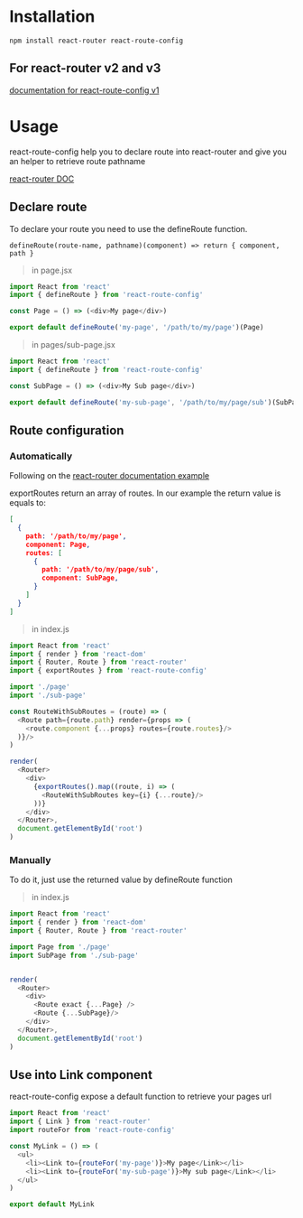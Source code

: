 # Installation

`npm install react-router react-route-config`

## For react-router v2 and v3 

[documentation for react-route-config v1](https://github.com/ndufreche/react-route-config/tree/1.0.x)

# Usage

react-route-config help you to declare route into react-router and give you an helper to retrieve route pathname

[react-router DOC](https://reacttraining.com/react-router/)

## Declare route

To declare your route you need to use the defineRoute function.

`defineRoute(route-name, pathname)(component) => return { component, path }`

> in page.jsx
```js
import React from 'react'
import { defineRoute } from 'react-route-config'

const Page = () => (<div>My page</div>)

export default defineRoute('my-page', '/path/to/my/page')(Page)
```

> in pages/sub-page.jsx
```js
import React from 'react'
import { defineRoute } from 'react-route-config'

const SubPage = () => (<div>My Sub page</div>)

export default defineRoute('my-sub-page', '/path/to/my/page/sub')(SubPage)
```

## Route configuration 

### Automatically

Following on the [react-router documentation example](https://github.com/ReactTraining/react-router/blob/v3/docs/guides/RouteConfiguration.md)

exportRoutes return an array of routes. In our example the return value is equals to:

```json
[
  {
    path: '/path/to/my/page',
    component: Page,
    routes: [
      {
        path: '/path/to/my/page/sub',
        component: SubPage,
      }
    ]
  }
]
```

> in index.js
```js
import React from 'react'
import { render } from 'react-dom'
import { Router, Route } from 'react-router'
import { exportRoutes } from 'react-route-config'

import './page'
import './sub-page'

const RouteWithSubRoutes = (route) => (
  <Route path={route.path} render={props => (
    <route.component {...props} routes={route.routes}/>
  )}/>
)

render(
  <Router>
    <div>
      {exportRoutes().map((route, i) => (
        <RouteWithSubRoutes key={i} {...route}/>
      ))}
    </div>
  </Router>,
  document.getElementById('root')
)
```


### Manually

To do it, just use the returned value by defineRoute function

> in index.js
```js
import React from 'react'
import { render } from 'react-dom'
import { Router, Route } from 'react-router'

import Page from './page'
import SubPage from './sub-page'


render(
  <Router>
    <div>
      <Route exact {...Page} />
      <Route {...SubPage}/>
    </div>
  </Router>,
  document.getElementById('root')
)
```

## Use into Link component

react-route-config expose a default function to retrieve your pages url

```js
import React from 'react'
import { Link } from 'react-router'
import routeFor from 'react-route-config'

const MyLink = () => (
  <ul>
    <li><Link to={routeFor('my-page')}>My page</Link></li>
    <li><Link to={routeFor('my-sub-page')}>My sub page</Link></li>
  </ul>
)

export default MyLink
```